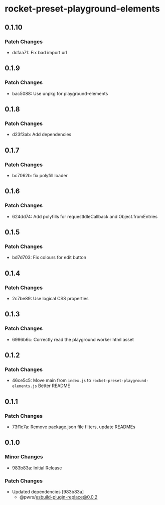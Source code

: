 # rocket-preset-playground-elements

## 0.1.10

### Patch Changes

- dcfaa71: Fix bad import url

## 0.1.9

### Patch Changes

- bac5088: Use unpkg for playground-elements

## 0.1.8

### Patch Changes

- d23f3ab: Add dependencies

## 0.1.7

### Patch Changes

- bc7062b: fix polyfill loader

## 0.1.6

### Patch Changes

- 624dd74: Add polyfills for requestIdleCallback and Object.fromEntries

## 0.1.5

### Patch Changes

- bd7d703: Fix colours for edit button

## 0.1.4

### Patch Changes

- 2c7be89: Use logical CSS properties

## 0.1.3

### Patch Changes

- 6996b6c: Correctly read the playground worker html asset

## 0.1.2

### Patch Changes

- 46ce5c5: Move main from `index.js` to `rocket-preset-playground-elements.js`
  Better README

## 0.1.1

### Patch Changes

- 73f1c7a: Remove package.json file filters, update READMEs

## 0.1.0

### Minor Changes

- 983b83a: Initial Release

### Patch Changes

- Updated dependencies [983b83a]
  - @pwrs/esbuild-plugin-replace@0.0.2
